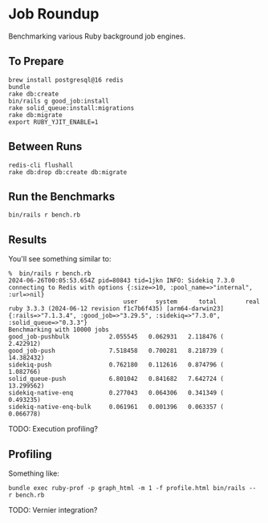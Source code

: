# Job Roundup

Benchmarking various Ruby background job engines.

## To Prepare

```
brew install postgresql@16 redis
bundle
rake db:create
bin/rails g good_job:install
rake solid_queue:install:migrations
rake db:migrate
export RUBY_YJIT_ENABLE=1
```

## Between Runs

```
redis-cli flushall
rake db:drop db:create db:migrate
```

## Run the Benchmarks

`bin/rails r bench.rb`

## Results

You'll see something similar to:

```
%  bin/rails r bench.rb                                 
2024-06-26T00:05:53.654Z pid=80843 tid=1jkn INFO: Sidekiq 7.3.0 connecting to Redis with options {:size=>10, :pool_name=>"internal", :url=>nil}
                                user     system      total        real
ruby 3.3.3 (2024-06-12 revision f1c7b6f435) [arm64-darwin23]
{:rails=>"7.1.3.4", :good_job=>"3.29.5", :sidekiq=>"7.3.0", :solid_queue=>"0.3.3"}
Benchmarking with 10000 jobs
good_job-pushbulk           2.055545   0.062931   2.118476 (  2.422912)
good_job-push               7.518458   0.700281   8.218739 ( 14.382432)
sidekiq-push                0.762180   0.112616   0.874796 (  1.082766)
solid_queue-push            6.801042   0.841682   7.642724 ( 13.299562)
sidekiq-native-enq          0.277043   0.064306   0.341349 (  0.493235)
sidekiq-native-enq-bulk     0.061961   0.001396   0.063357 (  0.066778)
```

TODO: Execution profiling?

## Profiling

Something like:

```
bundle exec ruby-prof -p graph_html -m 1 -f profile.html bin/rails -- r bench.rb
```

TODO: Vernier integration?